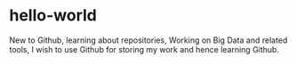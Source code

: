 # hello-world
New to Github, learning about repositories, Working on Big Data and related tools, I wish to use Github for storing my work and hence learning Github.
